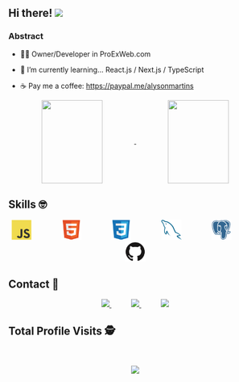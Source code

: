 ## Hi there! <img src="https://raw.githubusercontent.com/iampavangandhi/iampavangandhi/master/gifs/Hi.gif" width="30px"></h2>

### Abstract

- 👨‍💻 Owner/Developer in ProExWeb.com
- 🌱 I’m currently learning... React.js / Next.js / TypeScript

- ☕ Pay me a coffee: https://paypal.me/alysonmartins
<!--
**alysonmartins/alysonmartins** is a ✨ _special_ ✨ repository because its `README.md` (this file) appears on your GitHub profile.

Here are some ideas to get you started:

- 🔭 I’m currently working on ...

- 👯 I’m looking to collaborate on ...
- 🤔 I’m looking for help with ...
- 💬 Ask me about ...
- 📫 How to reach me: ...
- 😄 Pronouns: ...
- ⚡ Fun fact: ...
-->



<p align="center">
  <a href="https://github.com/anuraghazra/github-readme-stats">
    <img
      align="center"
      height="165"
      width="49%"
      src="https://github-readme-stats.vercel.app/api/top-langs/?username=alysonmartins&layout=compact"
    />
  </a>
  <a href="https://github.com/anuraghazra/github-readme-stats">
    <img
      align="center"
      height="165"
      width="49%"
      src="https://github-readme-stats.vercel.app/api?username=alysonmartins&count_private=true&show_icons=true&hide=issues"
    />
  </a>
</p>




## Skills :nerd_face:
<p align="center">
    <img height="40" src="https://raw.githubusercontent.com/devicons/devicon/master/icons/javascript/javascript-original.svg">
    &nbsp;&nbsp;&nbsp;&nbsp;&nbsp;&nbsp;&nbsp;&nbsp;&nbsp;&nbsp;&nbsp;&nbsp;&nbsp;
    <img height="40" src="https://raw.githubusercontent.com/devicons/devicon/master/icons/html5/html5-original.svg">
    &nbsp;&nbsp;&nbsp;&nbsp;&nbsp;&nbsp;&nbsp;&nbsp;&nbsp;&nbsp;&nbsp;&nbsp;&nbsp;
    <img height="40" src="https://raw.githubusercontent.com/devicons/devicon/master/icons/css3/css3-original.svg">
    &nbsp;&nbsp;&nbsp;&nbsp;&nbsp;&nbsp;&nbsp;&nbsp;&nbsp;&nbsp;&nbsp;&nbsp;&nbsp;
    <img height="40" src="https://raw.githubusercontent.com/devicons/devicon/master/icons/mysql/mysql-original.svg">
    &nbsp;&nbsp;&nbsp;&nbsp;&nbsp;&nbsp;&nbsp;&nbsp;&nbsp;&nbsp;&nbsp;&nbsp;&nbsp;
    <img height="40" src="https://raw.githubusercontent.com/devicons/devicon/master/icons/postgresql/postgresql-plain.svg">    
    &nbsp;&nbsp;&nbsp;&nbsp;&nbsp;&nbsp;&nbsp;&nbsp;&nbsp;&nbsp;&nbsp;&nbsp;&nbsp;
    <img height="40" src="https://raw.githubusercontent.com/devicons/devicon/master/icons/github/github-original.svg">
</p>

## Contact :iphone:

<p align="center">
    <a href="https://github.com/alysonmartins">
        <img  src="https://img.shields.io/badge/github-%23100000.svg?&style=for-the-badge&logo=github&logoColor=white&link=mailto:https://github.com/alysonmartins">
    </a>
    &nbsp;&nbsp;&nbsp;&nbsp;&nbsp;&nbsp;&nbsp;&nbsp;&nbsp;
    <a href="mailto:alysonantunes@gmail.com">
        <img src="https://img.shields.io/badge/gmail-D14836?&style=for-the-badge&logo=gmail&logoColor=white&link=mailto:alysonantunes@gmail.com">
    </a>
    &nbsp;&nbsp;&nbsp;&nbsp;&nbsp;&nbsp;&nbsp;&nbsp;&nbsp; 
    <a href="https://wa.me/34722254330/">
      <img src="https://cdn.icon-icons.com/icons2/2530/PNG/512/whatsapp_button_icon_151832.png" height="25px">
    </a>
</p>

<p align="center"> 

 ## Total Profile Visits :detective: 
 <br>
 <p align="center">
  <img src="https://profile-counter.glitch.me/alysonmartins/count.svg" />
 </p>
</p>
